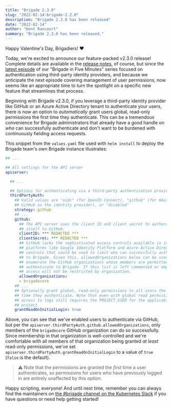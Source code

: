 ```yaml
---
title: "Brigade 2.3.0"
slug: "2022-02-14-brigade-2.2.0"
description: "Brigade 2.3.0 has been released"
date: "2022-02-14"
author: "Kent Rancourt"
summary: "Brigade 2.3.0 has been released."
---
```


Happy Valentine's Day, Brigadiers! ❤️

Today, we're excited to announce our feature-packed v2.3.0
release! Complete details are available in the
[release notes](https://github.com/brigadecore/brigade/releases/tag/v2.3.0),
of course, but since the
[latest episode](https://www.youtube.com/watch?v=jCKf7YKiGjg) of our
"Brigade in Five Minutes" series focused on authentication using third-party
identity providers, and because we anticipate the next episode covering
management of user permissions, now seems like an appropriate time to turn the
spotlight on a specific new feature that streamlines that process.

Beginning with Brigade v2.3.0, if you leverage a third-party identity provider
like GitHub or an Azure Active Directory tenant to authenticate your users,
there is now an option to _automatically_ grant users global, read-only
permissions the first time they authenticate. This can be a tremendous
convenience for Brigade administrators that already have a good handle on _who_
can successfully authenticate and don't want to be burdened with continuously
fielding access requests.

This snippet from the `values.yaml` file used with `helm install` to deploy the
Brigade team's own Brigade instance illustrates:

```yaml
## ...

## All settings for the API server
apiserver:

  ## ...

  ## Options for authenticating via a third-party authentication provider.
  thirdPartyAuth:
    ## Valid values are "oidc" (for OpenID Connect), "github" (for OAuth2 with
    ## GitHub as the identity provider), or "disabled"
    strategy: github
    ## ...
    github:
      ## The API server uses the client ID and client secret to authenticate
      ## itself to GitHub.
      clientID: *** REDACTED ***
      clientSecret: *** REDACTED ***
      ## GitHub lacks the sophisticated access controls available in identity
      ## platforms like Google Identity Platform and Azure Active Directory--
      ## controls that could be used to limit who can successfully authenticate
      ## to Brigade. Given this, allowedOrganizations below can be used to
      ## enumerate the GitHub organizations whose members are permitted to
      ## authenticate to Brigade. If this list is left commented or empty,
      ## access will not be restricted by organization.
      allowedOrganizations:
      - brigadecore
    ## ...
    ## Optionally grant global, read-only permissions to all users the first
    ## time they authenticate. Note that even with global read permissions,
    ## access to logs still requires the PROJECT_USER for the applicable
    ## project.
    grantReadOnInitialLogin: true
```

Above, you can see that we've enabled users to authenticate via GitHub, but per
the `apiserver.thirdPartyAuth.github.allowedOrganizations`, only members of the
`brigadecore` GitHub organization can do so successfully. Since membership in
that organization is well-controlled and we're comfortable with all members of
that organization being granted _at least_ read-only permissions, we've set
`apiserver.thirdPartyAuth.grantReadOnInitialLogin` to a value of `true` (`false`
is the default).

> ⚠️ Note that the permissions are granted the _first_ time a user
authenticates, so permissions for users who have previously logged in are
entirely unaffected by this option.

Happy scripting, everyone! And until next time, remember you can always find the
maintainers on
[the #brigade channel on the Kubernetes Slack](https://slack.brigade.sh) if you
have questions or need help getting started!
